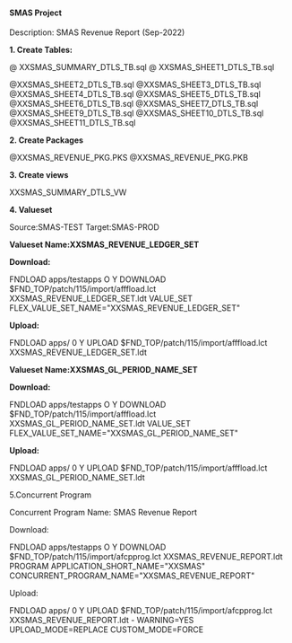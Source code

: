 #### SMAS Project

Description: SMAS Revenue Report (Sep-2022)


**1. Create Tables:**

@ XXSMAS_SUMMARY_DTLS_TB.sql
@ XXSMAS_SHEET1_DTLS_TB.sql

@XXSMAS_SHEET2_DTLS_TB.sql
@XXSMAS_SHEET3_DTLS_TB.sql
@XXSMAS_SHEET4_DTLS_TB.sql
@XXSMAS_SHEET5_DTLS_TB.sql
@XXSMAS_SHEET6_DTLS_TB.sql
@XXSMAS_SHEET7_DTLS_TB.sql
@XXSMAS_SHEET9_DTLS_TB.sql
@XXSMAS_SHEET10_DTLS_TB.sql
@XXSMAS_SHEET11_DTLS_TB.sql

**2. Create Packages**

@XXSMAS_REVENUE_PKG.PKS
@XXSMAS_REVENUE_PKG.PKB

**3. Create views**

XXSMAS_SUMMARY_DTLS_VW

**4. Valueset**

   Source:SMAS-TEST
   Target:SMAS-PROD

   **Valueset Name:XXSMAS_REVENUE_LEDGER_SET**
   
   **Download:**
   
   FNDLOAD apps/testapps O Y DOWNLOAD $FND_TOP/patch/115/import/afffload.lct XXSMAS_REVENUE_LEDGER_SET.ldt VALUE_SET FLEX_VALUE_SET_NAME="XXSMAS_REVENUE_LEDGER_SET"
   
   **Upload:**
   
   FNDLOAD apps/<pwd> 0 Y UPLOAD $FND_TOP/patch/115/import/afffload.lct XXSMAS_REVENUE_LEDGER_SET.ldt
   
   **Valueset Name:XXSMAS_GL_PERIOD_NAME_SET**
   
   **Download:**
   
   FNDLOAD apps/testapps O Y DOWNLOAD $FND_TOP/patch/115/import/afffload.lct XXSMAS_GL_PERIOD_NAME_SET.ldt VALUE_SET FLEX_VALUE_SET_NAME="XXSMAS_GL_PERIOD_NAME_SET"
   
   **Upload:**
   
   FNDLOAD apps/<pwd> 0 Y UPLOAD $FND_TOP/patch/115/import/afffload.lct XXSMAS_GL_PERIOD_NAME_SET.ldt


5.Concurrent Program

   Concurrent Program Name: SMAS Revenue Report
   
   Download:
   
   FNDLOAD apps/testapps O Y DOWNLOAD $FND_TOP/patch/115/import/afcpprog.lct XXSMAS_REVENUE_REPORT.ldt PROGRAM APPLICATION_SHORT_NAME="XXSMAS" CONCURRENT_PROGRAM_NAME="XXSMAS_REVENUE_REPORT"
   
   Upload:
   
   FNDLOAD apps/<Pwd> 0 Y UPLOAD $FND_TOP/patch/115/import/afcpprog.lct XXSMAS_REVENUE_REPORT.ldt - WARNING=YES UPLOAD_MODE=REPLACE CUSTOM_MODE=FORCE
